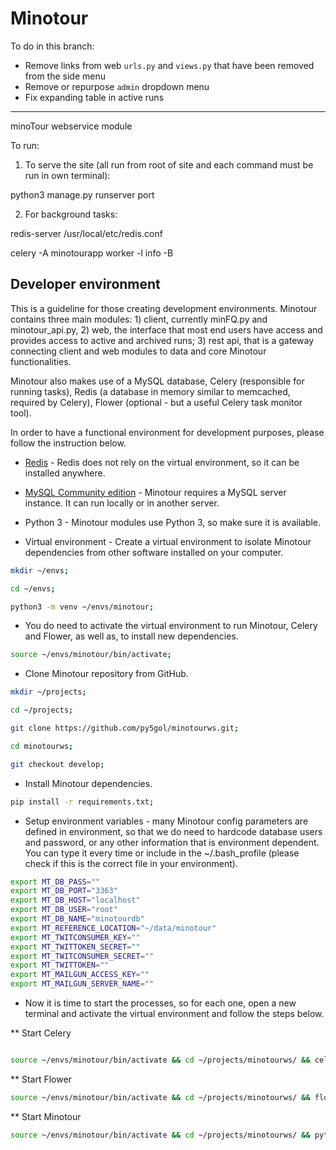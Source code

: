 # Minotour

To do in this branch:
- Remove links from web `urls.py` and `views.py` that have been removed from the side menu
- Remove or repurpose `admin` dropdown menu
- Fix expanding table in active runs

---
minoTour webservice module


To run:

1. To serve the site (all run from root of site and each command must be run in own terminal):

python3 manage.py runserver port

2. For background tasks:

redis-server /usr/local/etc/redis.conf


celery -A minotourapp worker -l info -B

## Developer environment

This is a guideline for those creating development environments. Minotour
contains three main modules: 1) client, currently minFQ.py and minotour_api.py,
2) web, the interface that most end users have access and provides access to
active and archived runs; 3) rest api, that is a gateway connecting client and
web modules to data and core Minotour functionalities.

Minotour also makes use of a MySQL database, Celery (responsible for running
tasks), Redis (a database in memory similar to memcached, required by Celery),
Flower (optional - but a useful Celery task monitor tool).

In order to have a functional environment for development purposes, please
follow the instruction below.

* [Redis](https://redis.io/download) - Redis does not rely on the virtual
environment, so it can be installed anywhere.

* [MySQL Community edition](https://dev.mysql.com/downloads/) - Minotour
requires a MySQL server instance. It can run locally or in another
server.

* Python 3 - Minotour modules use Python 3, so make sure it is available.

* Virtual environment - Create a virtual environment to isolate Minotour
dependencies from other software installed on your computer.

```bash
mkdir ~/envs;

cd ~/envs;

python3 -m venv ~/envs/minotour;
```

* You do need to activate the virtual environment to run Minotour, Celery and
Flower, as well as, to install new dependencies.

```bash
source ~/envs/minotour/bin/activate;
```

* Clone Minotour repository from GitHub.

```bash
mkdir ~/projects;

cd ~/projects;

git clone https://github.com/py5gol/minotourws.git;

cd minotourws;

git checkout develop;
```

* Install Minotour dependencies.

```bash
pip install -r requirements.txt;
```

* Setup environment variables - many Minotour config parameters are defined in
environment, so that we do need to hardcode database users and password, or any
other information that is environment dependent. You can type it every time or
include in the ~/.bash_profile (please check if this is the correct file in
your environment).

```bash
export MT_DB_PASS=""
export MT_DB_PORT="3363"
export MT_DB_HOST="localhost"
export MT_DB_USER="root"
export MT_DB_NAME="minotourdb"
export MT_REFERENCE_LOCATION="~/data/minotour"
export MT_TWITCONSUMER_KEY=""
export MT_TWITTOKEN_SECRET=""
export MT_TWITCONSUMER_SECRET=""
export MT_TWITTOKEN=""
export MT_MAILGUN_ACCESS_KEY=""
export MT_MAILGUN_SERVER_NAME=""
```

* Now it is time to start the processes, so for each one, open a new terminal
and activate the virtual environment and follow the steps below.

** Start Celery

```bash

source ~/envs/minotour/bin/activate && cd ~/projects/minotourws/ && celery -A minotourapp worker -l info -B

```

** Start Flower

```bash
source ~/envs/minotour/bin/activate && cd ~/projects/minotourws/ && flow -A minotourapp --port=5555
```

** Start Minotour

```bash
source ~/envs/minotour/bin/activate && cd ~/projects/minotourws/ && pyth manage.py runserver 8100
```
